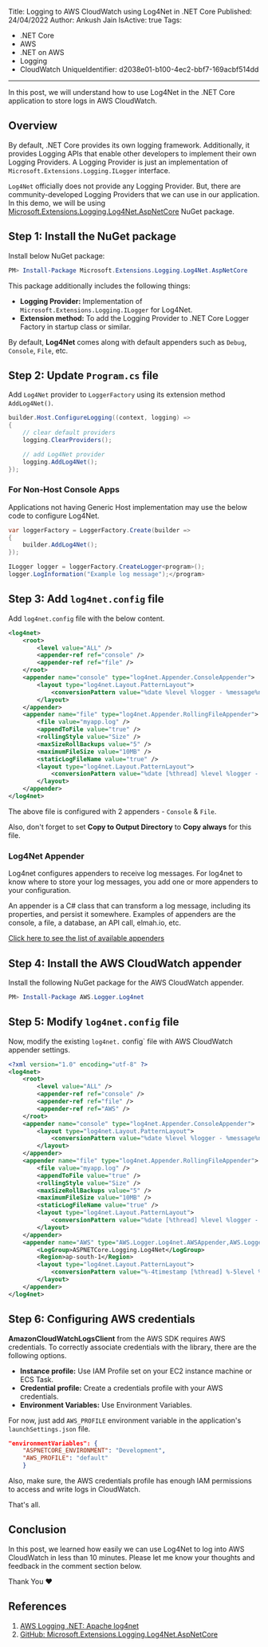 Title: Logging to AWS CloudWatch using Log4Net in .NET Core
Published: 24/04/2022
Author: Ankush Jain
IsActive: true
Tags:
  - .NET Core
  - AWS
  - .NET on AWS
  - Logging
  - CloudWatch
UniqueIdentifier: d2038e01-b100-4ec2-bbf7-169acbf514dd
---
In this post, we will understand how to use Log4Net in the .NET Core application to store logs in AWS CloudWatch.

## Overview
By default, .NET Core provides its own logging framework. Additionally, it provides Logging APIs that enable other developers to implement their own Logging Providers. A Logging Provider is just an implementation of `Microsoft.Extensions.Logging.ILogger` interface. 

`Log4Net` officially does not provide any Logging Provider. But, there are community-developed Logging Providers that we can use in our application. In this demo, we will be using [Microsoft.Extensions.Logging.Log4Net.AspNetCore](https://www.nuget.org/packages/Microsoft.Extensions.Logging.Log4Net.AspNetCore/) NuGet package.

## Step 1: Install the NuGet package
Install below NuGet package:
```powershell
PM> Install-Package Microsoft.Extensions.Logging.Log4Net.AspNetCore
```

This package additionally includes the following things:
*   **Logging Provider:** Implementation of `Microsoft.Extensions.Logging.ILogger` for Log4Net.
*   **Extension method:** To add the Logging Provider to .NET Core Logger Factory in startup class or similar.

By default, **Log4Net** comes along with default appenders such as `Debug`, `Console`, `File`, etc.

## Step 2: Update `Program.cs` file
Add `Log4Net` provider to `LoggerFactory` using its extension method `AddLog4Net()`.
```cs
builder.Host.ConfigureLogging((context, logging) =>
{
    // clear default providers
    logging.ClearProviders();

    // add Log4Net provider
    logging.AddLog4Net(); 
});
```

### For Non-Host Console Apps
Applications not having Generic Host implementation may use the below code to configure Log4Net.
```cs
var loggerFactory = LoggerFactory.Create(builder =>
{
    builder.AddLog4Net();
});

ILogger logger = loggerFactory.CreateLogger<program>();
logger.LogInformation("Example log message");</program>
```

## Step 3: Add `log4net.config` file
Add `log4net.config` file with the below content.
```xml
<log4net>
    <root>
        <level value="ALL" />
        <appender-ref ref="console" />
        <appender-ref ref="file" />
    </root>
    <appender name="console" type="log4net.Appender.ConsoleAppender">
        <layout type="log4net.Layout.PatternLayout">
            <conversionPattern value="%date %level %logger - %message%newline" />
        </layout>
    </appender>
    <appender name="file" type="log4net.Appender.RollingFileAppender">
        <file value="myapp.log" />
        <appendToFile value="true" />
        <rollingStyle value="Size" />
        <maxSizeRollBackups value="5" />
        <maximumFileSize value="10MB" />
        <staticLogFileName value="true" />
        <layout type="log4net.Layout.PatternLayout">
            <conversionPattern value="%date [%thread] %level %logger - %message%newline" />
        </layout>
    </appender>
</log4net>
```
The above file is configured with 2 appenders - `Console` & `File`.

Also, don't forget to set **Copy to Output Directory** to **Copy always** for this file.

### Log4Net Appender
Log4net configures appenders to receive log messages. For log4net to know where to store your log messages, you add one or more appenders to your configuration. 

An appender is a C# class that can transform a log message, including its properties, and persist it somewhere. Examples of appenders are the console, a file, a database, an API call, elmah.io, etc.

[Click here to see the list of available appenders](https://logging.apache.org/log4net/release/framework-support.html#appenders)

## Step 4: Install the AWS CloudWatch appender
Install the following NuGet package for the AWS CloudWatch appender.
```powershell
PM> Install-Package AWS.Logger.Log4net
```

## Step 5: Modify `log4net.config` file
Now, modify the existing `log4net.` config` file with AWS CloudWatch appender settings.
```xml
<?xml version="1.0" encoding="utf-8" ?>
<log4net>
    <root>
        <level value="ALL" />
        <appender-ref ref="console" />
        <appender-ref ref="file" />
        <appender-ref ref="AWS" />
    </root>
    <appender name="console" type="log4net.Appender.ConsoleAppender">
        <layout type="log4net.Layout.PatternLayout">
            <conversionPattern value="%date %level %logger - %message%newline" />
        </layout>
    </appender>
    <appender name="file" type="log4net.Appender.RollingFileAppender">
        <file value="myapp.log" />
        <appendToFile value="true" />
        <rollingStyle value="Size" />
        <maxSizeRollBackups value="5" />
        <maximumFileSize value="10MB" />
        <staticLogFileName value="true" />
        <layout type="log4net.Layout.PatternLayout">
            <conversionPattern value="%date [%thread] %level %logger - %message%newline" />
        </layout>
    </appender>
    <appender name="AWS" type="AWS.Logger.Log4net.AWSAppender,AWS.Logger.Log4net">
        <LogGroup>ASPNETCore.Logging.Log4Net</LogGroup>
        <Region>ap-south-1</Region>
        <layout type="log4net.Layout.PatternLayout">
            <conversionPattern value="%-4timestamp [%thread] %-5level %logger %ndc - %message%newline" />
        </layout>
    </appender>
</log4net>
```

## Step 6: Configuring AWS credentials
**AmazonCloudWatchLogsClient** from the AWS SDK requires AWS credentials. To correctly associate credentials with the library, there are the following options.
* **Instance profile:** Use IAM Profile set on your EC2 instance machine or ECS Task.
* **Credential profile:** Create a credentials profile with your AWS credentials.
* **Environment Variables:** Use Environment Variables.

For now, just add `AWS_PROFILE` environment variable in the application's `launchSettings.json` file.
```json
"environmentVariables": {
    "ASPNETCORE_ENVIRONMENT": "Development",
    "AWS_PROFILE": "default"
    }
```

Also, make sure, the AWS credentials profile has enough IAM permissions to access and write logs in CloudWatch.

That's all.

## Conclusion
In this post, we learned how easily we can use Log4Net to log into AWS CloudWatch in less than 10 minutes. Please let me know your thoughts and feedback in the comment section below.

Thank You ❤️

## References
1.  [AWS Logging .NET: Apache log4net](https://github.com/aws/aws-logging-dotnet#apache-log4net)
2.  [GitHub: Microsoft.Extensions.Logging.Log4Net.AspNetCore](https://github.com/huorswords/Microsoft.Extensions.Logging.Log4Net.AspNetCore)


                
